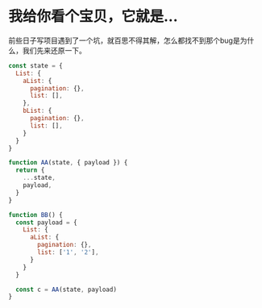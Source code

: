 # 我给你看个宝贝，它就是...

前些日子写项目遇到了一个坑，就百思不得其解，怎么都找不到那个bug是为什么，我们先来还原一下。

```js
const state = {
  List: {
    aList: {
      pagination: {},
      list: [],
    },
    bList: {
      pagination: {},
      list: [],
    }
  }
}

function AA(state, { payload }) {
  return {
    ...state,
    payload,
  }
}

function BB() {
  const payload = {
    List: {
      aList: {
        pagination: {},
        list: ['1', '2'],
      }
    }
  }

  const c = AA(state, payload)
}
```
